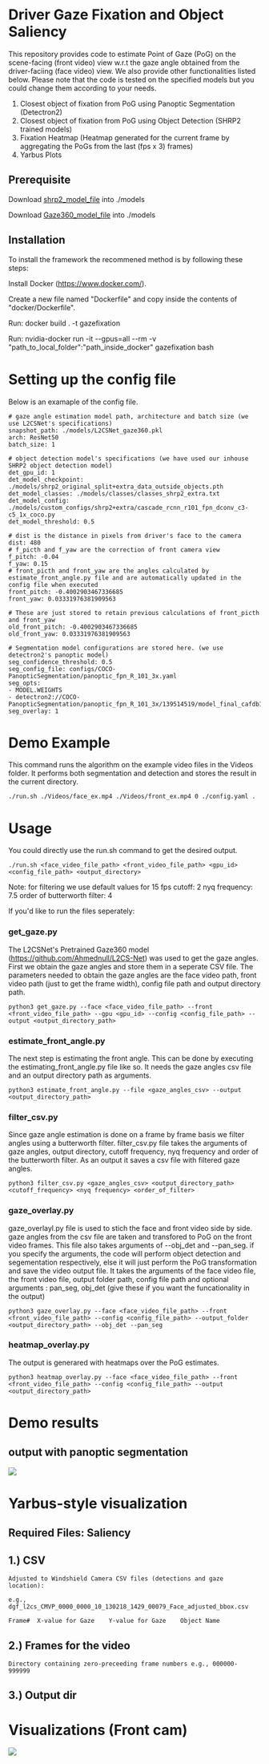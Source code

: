 # Driver Gaze Fixation and Object Saliency
This repository provides code to estimate Point of Gaze (PoG) on the scene-facing (front video) view w.r.t the gaze angle obtained from the driver-faciing (face video) view. We also provide other functionalities listed below. Please note that the code is tested on the specified models but you could change them according to your needs.

1. Closest object of fixation from PoG using Panoptic Segmentation (Detectron2)
2. Closest object of fixation from PoG using Object Detection (SHRP2 trained models)
3. Fixation Heatmap (Heatmap generated for the current frame by aggregating the PoGs from the last (fps x 3) frames)
4. Yarbus Plots
## Prerequisite

Download [shrp2_model_file](https://mirror.vtti.vt.edu/vtti/ctbs/object_detection/shrp2_original_split%2Bextra_data_outside_objects.pth) into ./models

Download [Gaze360_model_file](https://drive.google.com/file/d/18S956r4jnHtSeT8z8t3z8AoJZjVnNqPJ/view?usp=share_link) into ./models


## Installation
To install the framework the recommened method is by following these steps:

Install Docker (https://www.docker.com/).

Create a new file named "Dockerfile" and copy inside the contents of "docker/Dockerfile".

Run: docker build . -t gazefixation

Run: nvidia-docker run -it --gpus=all --rm -v "path_to_local_folder":"path_inside_docker" gazefixation bash

# Setting up the config file
Below is an examaple of the config file.
``` 
# gaze angle estimation model path, architecture and batch size (we use L2CSNet's specifications)
snapshot_path: ./models/L2CSNet_gaze360.pkl
arch: ResNet50
batch_size: 1

# object detection model's specifications (we have used our inhouse SHRP2 object detection model)
det_gpu_id: 1
det_model_checkpoint: ./models/shrp2_original_split+extra_data_outside_objects.pth
det_model_classes: ./models/classes/classes_shrp2_extra.txt
det_model_config: ./models/custom_configs/shrp2+extra/cascade_rcnn_r101_fpn_dconv_c3-c5_1x_coco.py
det_model_threshold: 0.5

# dist is the distance in pixels from driver's face to the camera
dist: 480
# f_picth and f_yaw are the correction of front camera view 
f_pitch: -0.04
f_yaw: 0.15
# front_picth and front_yaw are the angles calculated by estimate_front_angle.py file and are automatically updated in the config file when executed
front_pitch: -0.4002903467336685
front_yaw: 0.03331976381909563

# These are just stored to retain previous calculations of front_picth and front_yaw
old_front_pitch: -0.4002903467336685
old_front_yaw: 0.03331976381909563

# Segmentation model configurations are stored here. (we use detectron2's panoptic model)
seg_confidence_threshold: 0.5
seg_config_file: configs/COCO-PanopticSegmentation/panoptic_fpn_R_101_3x.yaml
seg_opts:
- MODEL.WEIGHTS
- detectron2://COCO-PanopticSegmentation/panoptic_fpn_R_101_3x/139514519/model_final_cafdb1.pkl
seg_overlay: 1
```
# Demo Example
This command runs the algorithm on the example video files in the Videos folder. It performs both segmentation and detection and stores the result in the current directory.
```
./run.sh ./Videos/face_ex.mp4 ./Videos/front_ex.mp4 0 ./config.yaml .
```
# Usage

You could directly use the run.sh command to get the desired output.
```
./run.sh <face_video_file_path> <front_video_file_path> <gpu_id> <config_file_path> <output_directory>
```
Note: for filtering we use default values for 15 fps
cutoff: 2
nyq frequency: 7.5
order of butterworth filter: 4

If you'd like to run the files seperately:

### get_gaze.py
The L2CSNet's Pretrained Gaze360 model (https://github.com/Ahmednull/L2CS-Net) was used to get the gaze angles. First we obtain the gaze angles and store them in a seperate CSV file. The parameters needed to obtain the gaze angles are the face video path, front video path (just to get the frame width), config file path and output directory path.

```
python3 get_gaze.py --face <face_video_file_path> --front <front_video_file_path> --gpu <gpu_id> --config <config_file_path> --output <output_directory_path>
```
### estimate_front_angle.py
The next step is estimating the front angle. This can be done by executing the estimating_front_angle.py file like so. It needs the gaze angles csv file and an output directory path as arguments.

```
python3 estimate_front_angle.py --file <gaze_angles_csv> --output <output_directory_path>
```

### filter_csv.py
Since gaze angle estimation is done on a frame by frame basis we filter angles using a butterworth filter. filter_csv.py file takes the arguments of gaze angles, output directory, cutoff frequency, nyq frequency and order of the butterworth filter. As an output it saves a csv file with filtered gaze angles.

```
python3 filter_csv.py <gaze_angles_csv> <output_directory_path> <cutoff_frequency> <nyq frequency> <order_of_filter>

```

### gaze_overlay.py
gaze_overlayl.py file is used to stich the face and front video side by side. gaze angles from the csv file are taken and transfored to PoG on the front video frames. This file also takes arguments of --obj_det and --pan_seg. if you specify the arguments, the code will perform object detection and segementation respectively, else it will just perform the PoG transformation and save the video output file. It takes the arguments of the face video file, the front video file, output folder path, config file path and optional arguments : pan_seg, obj_det (give these if you want the funcationality in the output)

```
python3 gaze_overlay.py --face <face_video_file_path> --front <front_video_file_path> --config <config_file_path> --output_folder <output_directory_path> --obj_det --pan_seg

```
### heatmap_overlay.py
The output is generared with heatmaps over the PoG estimates.

```
python3 heatmap_overlay.py --face <face_video_file_path> --front <front_video_file_path> --config <config_file_path> --output <output_directory_path>
```


# Demo results
## output with panoptic segmentation
![](https://github.com/VTTI/gaze-fixation-and-object-saliency/blob/master/gaze_fixation_example.gif)

# Yarbus-style visualization

## Required Files: Saliency

## 1.) CSV
	Adjusted to Windshield Camera CSV files (detections and gaze location):
	
	e.g., dgf_l2cs_CMVP_0000_0000_10_130218_1429_00079_Face_adjusted_bbox.csv
	
	Frame#	X-value for Gaze	Y-value for Gaze	Object Name

## 2.) Frames for the video
	Directory containing zero-preceeding frame numbers e.g., 000000- 999999

## 3.) Output dir

# Visualizations (Front cam)

![](https://github.com/VTTI/gaze-fixation-and-object-saliency/blob/master/Videos/Signalized_left_turn_yarbus.gif)
